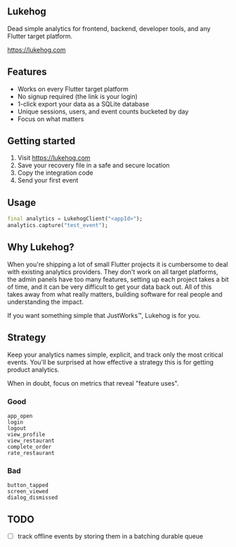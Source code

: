 
## Lukehog

Dead simple analytics for frontend, backend, developer tools, and any Flutter target platform.

https://lukehog.com

## Features

- Works on every Flutter target platform
- No signup required (the link is your login)
- 1-click export your data as a SQLite database
- Unique sessions, users, and event counts bucketed by day
- Focus on what matters

## Getting started

1. Visit https://lukehog.com
1. Save your recovery file in a safe and secure location
1. Copy the integration code
1. Send your first event

## Usage

```dart
final analytics = LukehogClient("<appId>");
analytics.capture("test_event");
```

## Why Lukehog?

When you're shipping a lot of small Flutter projects it is cumbersome to deal with existing analytics providers. They don't work on all target platforms, the admin panels have too many features, setting up each project takes a bit of time, and it can be very difficult to get your data back out. All of this takes away from what really matters, building software for real people and understanding the impact.

If you want something simple that JustWorks™, Lukehog is for you.

## Strategy

Keep your analytics names simple, explicit, and track only the most critical events. You'll be surprised at how effective a strategy this is for getting product analytics.

When in doubt, focus on metrics that reveal "feature uses".

### Good

```
app_open
login
logout
view_profile
view_restaurant
complete_order
rate_restaurant
```

### Bad

```
button_tapped
screen_viewed
dialog_dismissed
```

## TODO

- [ ] track offline events by storing them in a batching durable queue